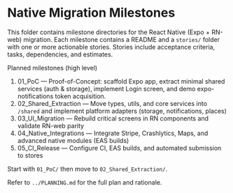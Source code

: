 # Native Migration Milestones

This folder contains milestone directories for the React Native (Expo + RN-web) migration. Each milestone contains a README and a `stories/` folder with one or more actionable stories. Stories include acceptance criteria, tasks, dependencies, and estimates.

Planned milestones (high level)

1. 01_PoC — Proof-of-Concept: scaffold Expo app, extract minimal shared services (auth & storage), implement Login screen, and demo expo-notifications token acquisition.
2. 02_Shared_Extraction — Move types, utils, and core services into `/shared` and implement platform adapters (storage, notifications, places)
3. 03_UI_Migration — Rebuild critical screens in RN components and validate RN-web parity
4. 04_Native_Integrations — Integrate Stripe, Crashlytics, Maps, and advanced native modules (EAS builds)
5. 05_CI_Release — Configure CI, EAS builds, and automated submission to stores

Start with `01_PoC/` then move to `02_Shared_Extraction/`.

Refer to `../PLANNING.md` for the full plan and rationale.